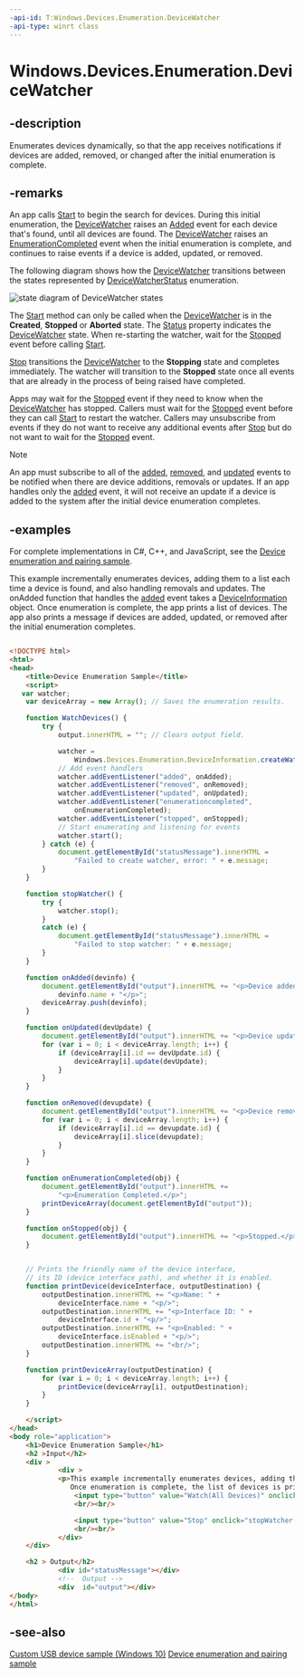 ```yaml
---
-api-id: T:Windows.Devices.Enumeration.DeviceWatcher
-api-type: winrt class
---
```


<!-- Class syntax.
public class DeviceWatcher : Windows.Devices.Enumeration.IDeviceWatcher, Windows.Devices.Enumeration.IDeviceWatcher2
-->

# Windows.Devices.Enumeration.DeviceWatcher

## -description
Enumerates devices dynamically, so that the app receives notifications if devices are added, removed, or changed after the initial enumeration is complete.

## -remarks
An app calls [Start](devicewatcher_start_1587696324.md) to begin the search for devices. During this initial enumeration, the [DeviceWatcher](devicewatcher.md) raises an [Added](devicewatcher_added.md) event for each device that's found, until all devices are found. The [DeviceWatcher](devicewatcher.md) raises an [EnumerationCompleted](devicewatcher_enumerationcompleted.md) event when the initial enumeration is complete, and continues to raise events if a device is added, updated, or removed.

The following diagram shows how the [DeviceWatcher](devicewatcher.md) transitions between the states represented by [DeviceWatcherStatus](devicewatcherstatus.md) enumeration.

<img src="images/statediagram.png" alt="state diagram of DeviceWatcher states"></img>

The [Start](devicewatcher_start_1587696324.md) method can only be called when the [DeviceWatcher](devicewatcher.md) is in the **Created**, **Stopped** or **Aborted** state. The [Status](devicewatcher_status.md) property indicates the [DeviceWatcher](devicewatcher.md) state. When re-starting the watcher, wait for the [Stopped](devicewatcher_stopped.md) event before calling [Start](devicewatcher_start_1587696324.md).

[Stop](devicewatcher_stop_1201535524.md) transitions the [DeviceWatcher](devicewatcher.md) to the **Stopping** state and completes immediately. The watcher will transition to the **Stopped** state once all events that are already in the process of being raised have completed.

Apps may wait for the [Stopped](devicewatcher_stopped.md) event if they need to know when the [DeviceWatcher](devicewatcher.md) has stopped. Callers must wait for the [Stopped](devicewatcher_stopped.md) event before they can call [Start](devicewatcher_start_1587696324.md) to restart the watcher. Callers may unsubscribe from events if they do not want to receive any additional events after [Stop](devicewatcher_stop_1201535524.md) but do not want to wait for the [Stopped](devicewatcher_stopped.md) event.

> [!NOTE]
> An app must subscribe to all of the [added](devicewatcher_added.md), [removed](devicewatcher_removed.md), and [updated](devicewatcher_updated.md) events to be notified when there are device additions, removals or updates. If an app handles only the [added](devicewatcher_added.md) event, it will not receive an update if a device is added to the system after the initial device enumeration completes.

## -examples
For complete implementations in C#, C++, and JavaScript, see the [Device enumeration and pairing sample](https://github.com/Microsoft/Windows-universal-samples/tree/master/Samples/DeviceEnumerationAndPairing).

This example incrementally enumerates devices, adding them to a list each time a device is found, and also handling removals and updates. The onAdded function that handles the [added](devicewatcher_added.md) event takes a [DeviceInformation](deviceinformation.md) object. Once enumeration is complete, the app prints a list of devices. The app also prints a message if devices are added, updated, or removed after the initial enumeration completes.

```html

<!DOCTYPE html>
<html>
<head>
    <title>Device Enumeration Sample</title>
    <script>
   var watcher;
    var deviceArray = new Array(); // Saves the enumeration results.

    function WatchDevices() {
        try {
            output.innerHTML = ""; // Clears output field.

            watcher = 
                Windows.Devices.Enumeration.DeviceInformation.createWatcher();
            // Add event handlers
            watcher.addEventListener("added", onAdded);
            watcher.addEventListener("removed", onRemoved);
            watcher.addEventListener("updated", onUpdated);
            watcher.addEventListener("enumerationcompleted", 
                onEnumerationCompleted);
            watcher.addEventListener("stopped", onStopped);
            // Start enumerating and listening for events
            watcher.start();
        } catch (e) {
            document.getElementById("statusMessage").innerHTML = 
                "Failed to create watcher, error: " + e.message;
        }
    }

    function stopWatcher() {
        try {
            watcher.stop();
        }
        catch (e) {
            document.getElementById("statusMessage").innerHTML = 
                "Failed to stop watcher: " + e.message;
        }
    }

    function onAdded(devinfo) {
        document.getElementById("output").innerHTML += "<p>Device added: " + 
            devinfo.name + "</p>";
        deviceArray.push(devinfo);
    }

    function onUpdated(devUpdate) {
        document.getElementById("output").innerHTML += "<p>Device updated.</p>";
        for (var i = 0; i < deviceArray.length; i++) {
            if (deviceArray[i].id == devUpdate.id) {
                deviceArray[i].update(devUpdate);
            }
        }
    }

    function onRemoved(devupdate) {
        document.getElementById("output").innerHTML += "<p>Device removed.</p>";
        for (var i = 0; i < deviceArray.length; i++) {
            if (deviceArray[i].id == devupdate.id) {
                deviceArray[i].slice(devupdate);
            }
        }
    }

    function onEnumerationCompleted(obj) {
        document.getElementById("output").innerHTML += 
            "<p>Enumeration Completed.</p>";
        printDeviceArray(document.getElementById("output"));
    }

    function onStopped(obj) {
        document.getElementById("output").innerHTML += "<p>Stopped.</p>";
    }


    // Prints the friendly name of the device interface, 
    // its ID (device interface path), and whether it is enabled.
    function printDevice(deviceInterface, outputDestination) {
        outputDestination.innerHTML += "<p>Name: " + 
            deviceInterface.name + "<p/>"; 
        outputDestination.innerHTML += "<p>Interface ID: " + 
            deviceInterface.id + "<p/>";    
        outputDestination.innerHTML += "<p>Enabled: " + 
            deviceInterface.isEnabled + "<p/>";
        outputDestination.innerHTML += "<br/>";
    }

    function printDeviceArray(outputDestination) {
        for (var i = 0; i < deviceArray.length; i++) {
            printDevice(deviceArray[i], outputDestination);
        }
    }

    </script>
</head>
<body role="application">
    <h1>Device Enumeration Sample</h1>
    <h2 >Input</h2>
    <div >            
            <div >
            <p>This example incrementally enumerates devices, adding them to a list each time a device is found, and also watching for updates.
               Once enumeration is complete, the list of devices is printed.</p> 
                <input type="button" value="Watch(All Devices)" onclick="WatchDevices()"/>
                <br/><br/>

                <input type="button" value="Stop" onclick="stopWatcher()"/>
                <br/><br/>
            </div>
    </div>

    <h2 > Output</h2>
            <div id="statusMessage"></div>
            <!--  Output -->
            <div  id="output"></div>
</body>
</html>


```



## -see-also
[Custom USB device sample (Windows 10)](https://go.microsoft.com/fwlink/p/?LinkId=620530)
[Device enumeration and pairing sample](https://github.com/Microsoft/Windows-universal-samples/tree/master/Samples/DeviceEnumerationAndPairing)
